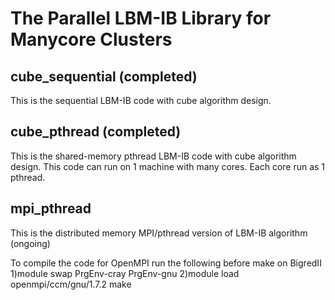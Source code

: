 # The Parallel LBM-IB Library for Manycore Clusters

## cube_sequential (completed)
This is the sequential LBM-IB code with cube algorithm design.


## cube_pthread (completed)
This is the shared-memory pthread LBM-IB code with cube algorithm design.
This code can run on 1 machine with many cores.
Each core run as 1 pthread.


## mpi_pthread
This is the distributed memory MPI/pthread version of LBM-IB algorithm (ongoing)

To compile the code for OpenMPI run the following before make on BigredII
1)module swap PrgEnv-cray PrgEnv-gnu
2)module load openmpi/ccm/gnu/1.7.2
make